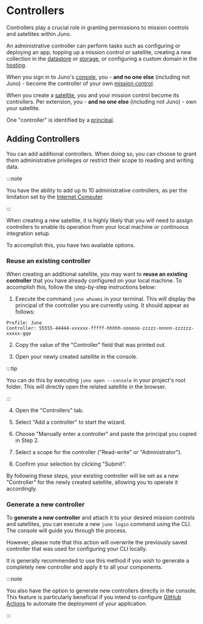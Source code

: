 # Controllers

Controllers play a crucial role in granting permissions to mission controls and satellites within Juno.

An administrative controller can perform tasks such as configuring or deploying an app, topping up a mission control or satellite, creating a new collection in the [datastore](build/datastore.md) or [storage](build/storage.md), or configuring a custom domain in the [hosting](build/hosting.md).

When you sign in to Juno's [console], you - **and no one else** (including not Juno) - become the controller of your own [mission control].

When you create a [satellite], you and your mission control become its controllers. Per extension, you - **and no one else** (including not Juno) - own your satellite.

One "controller" is identified by a [principal](../terminology.md#principal).

## Adding Controllers

You can add additional controllers. When doing so, you can choose to grant them administrative privileges or restrict their scope to reading and writing data.

:::note

You have the ability to add up to 10 administrative controllers, as per the limitation set by the [Internet Computer](https://internetcomputer.org/docs/current/references/ic-interface-spec#ic-create_canister).

:::

When creating a new satellite, it is highly likely that you will need to assign controllers to enable its operation from your local machine or continuous integration setup.

To accomplish this, you have two available options.

### Reuse an existing controller

When creating an additional satellite, you may want to **reuse an existing controller** that you have already configured on your local machine. To accomplish this, follow the step-by-step instructions below:

1. Execute the command `juno whoami` in your terminal. This will display the principal of the controller you are currently using. It should appear as follows:

```
Profile: Juno
Controller: 55555-44444-xxxxxx-fffff-hhhhh-oooooo-zzzzz-nnnnn-zzzzzz-xxxxx-gqe
```

2. Copy the value of the "Controller" field that was printed out.

3. Open your newly created satellite in the console.

:::tip

You can do this by executing `juno open --console` in your project's root folder. This will directly open the related satellite in the browser.

:::

4. Open the "Controllers" tab.

5. Select "Add a controller" to start the wizard.

6. Choose "Manually enter a controller" and paste the principal you copied in Step 2.

7. Select a scope for the controller ("Read-write" or "Administrator").

8. Confirm your selection by clicking "Submit".

By following these steps, your existing controller will be set as a new "Controller" for the newly created satellite, allowing you to operate it accordingly.

### Generate a new controller

To **generate a new controller** and attach it to your desired mission controls and satellites, you can execute a new `juno login` command using the CLI. The console will guide you through the process.

However, please note that this action will overwrite the previously saved controller that was used for configuring your CLI locally.

It is generally recommended to use this method if you wish to generate a completely new controller and apply it to all your components.

:::note

You also have the option to generate new controllers directly in the console. This feature is particularly beneficial if you intend to configure [GitHub Actions](../miscellaneous/github_actions) to automate the deployment of your application.

:::

[console]: ../terminology.md#console
[satellite]: ../terminology.md#satellite
[mission control]: ../terminology.md#mission-control
